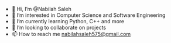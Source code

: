 - 👋 Hi, I’m @Nabilah Saleh
- 👀 I’m interested in Computer Science and Software Engineering
- 🌱 I’m currently learning Python, C++ and more
- 💞️ I’m looking to collaborate on projects
- 📫 How to reach me nabilahsaleh575@gmail.com
